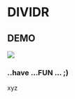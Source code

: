 # DIVIDR
## DEMO
<img src="https://dl1.cbsistatic.com/i/2016/06/16/e839b985-4f05-4ec3-869a-9c53662baf14/5306213766b4bcccac772058ca9744b7/imgingest-7197068908275510610.jpg">

### ..have ...FUN ... ;)
xyz
